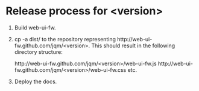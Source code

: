 # Release process for \<version\>

1. Build web-ui-fw.
2. cp -a dist/ to the repository representing &#x0068;ttp://web-ui-fw.github.com/jqm/&lt;version&gt;. This should result in the following directory structure:

    &#x0068;ttp://web-ui-fw.github.com/jqm/&lt;version&gt;/web-ui-fw.js
    &#x0068;ttp://web-ui-fw.github.com/jqm/&lt;version&gt;/web-ui-fw.css
    etc.
3. Deploy the docs.
